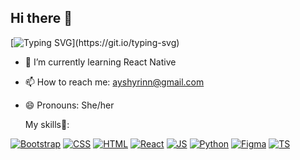 ## Hi there 👋
[![Typing SVG](https://readme-typing-svg.demolab.com?font=Fira+Code&pause=1000&color=BF743B&width=435&lines=I'm+Ayshirin.+Front-end+developer.)](https://git.io/typing-svg)

- 🌱 I’m currently learning React Native
- 📫 How to reach me: ayshyrinn@gmail.com
- 😄 Pronouns: She/her

  My skills💪:

[![Bootstrap](https://github.com/tandpfun/skill-icons/blob/main/icons/Bootstrap.svg)](https://skillicons.dev)  [![CSS](https://github.com/tandpfun/skill-icons/blob/main/icons/CSS.svg)](https://skillicons.dev)  [![HTML](https://github.com/tandpfun/skill-icons/blob/main/icons/HTML.svg)](https://skillicons.dev)  [![React](https://github.com/tandpfun/skill-icons/blob/main/icons/React-Dark.svg)](https://skillicons.dev)  [![JS](https://github.com/tandpfun/skill-icons/blob/main/icons/JavaScript.svg)](https://skillicons.dev)  [![Python](https://github.com/tandpfun/skill-icons/blob/main/icons/Python-Dark.svg)](https://skillicons.dev)  [![Figma](https://github.com/tandpfun/skill-icons/blob/main/icons/Figma-Dark.svg)](https://skillicons.dev)  [![TS](https://github.com/tandpfun/skill-icons/blob/main/icons/TypeScript.svg)](https://skillicons.dev) 
